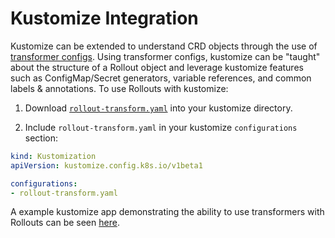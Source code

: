 # Kustomize Integration

Kustomize can be extended to understand CRD objects through the use of
[transformer configs](https://github.com/kubernetes-sigs/kustomize/tree/master/examples/transformerconfigs).
Using transformer configs, kustomize can be "taught" about the structure of a Rollout object and
leverage kustomize features such as ConfigMap/Secret generators, variable references, and common
labels & annotations. To use Rollouts with kustomize: 

1. Download [`rollout-transform.yaml`](kustomize/rollout-transform.yaml) into your kustomize directory.

2. Include `rollout-transform.yaml` in your kustomize `configurations` section:

```yaml
kind: Kustomization
apiVersion: kustomize.config.k8s.io/v1beta1

configurations:
- rollout-transform.yaml
```

A example kustomize app demonstrating the ability to use transformers with Rollouts can be seen [here](./kustomize).
